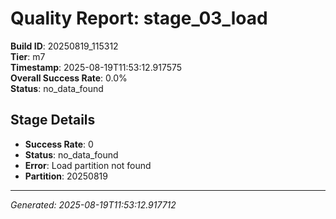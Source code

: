 # Quality Report: stage_03_load

**Build ID**: 20250819_115312  
**Tier**: m7  
**Timestamp**: 2025-08-19T11:53:12.917575  
**Overall Success Rate**: 0.0%  
**Status**: no_data_found

## Stage Details

- **Success Rate**: 0
- **Status**: no_data_found
- **Error**: Load partition not found
- **Partition**: 20250819

---
*Generated: 2025-08-19T11:53:12.917712*
